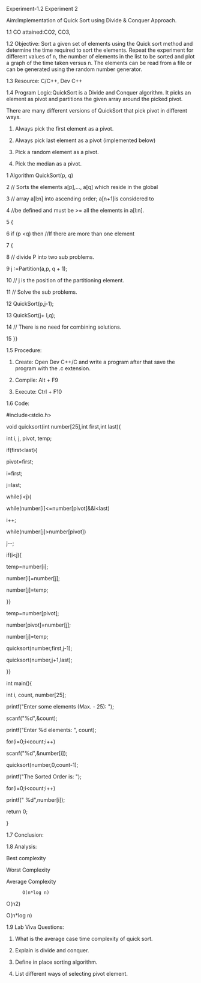 Experiment-1.2
Experiment 2

Aim:Implementation of Quick Sort using Divide & Conquer Approach.

1.1       CO attained:CO2, CO3, 

 

1.2       Objective: Sort a given set of elements using the Quick sort method and determine the time required to sort the elements. Repeat the experiment for different values of n, the number of elements in the list to be sorted and plot a graph of the time taken versus n. The elements can be read from a file or can be generated using the random number generator.

 

1.3       Resource: C/C++, Dev C++

 

1.4       Program Logic:QuickSort is a Divide and Conquer algorithm. It picks an element as pivot and partitions the given array around the picked pivot.

There are many different versions of QuickSort that pick pivot in different ways.

1. Always pick the first element as a pivot.

2. Always pick last element as a pivot (implemented below)

3. Pick a random element as a pivot.

4. Pick the median as a pivot.

 

1 Algorithm QuickSort(p, q)

2 // Sorts the elements a[p],..., a[q] which reside in the global

3 // array a[l:n] into ascending order; a[n+1]is considered to

4 //be defined and must be >= all the elements in a[l:n].

5 {

6 if (p <q) then //If there are more than one element

7 {

8 // divide P into two sub problems.

9 j :=Partition(a,p, q + 1);

10 // j is the position of the partitioning element.

11 // Solve the sub problems.

12 QuickSort(p,j-1);

13 QuickSort(j+ l,q);

14 // There is no need for combining solutions.

15 }}

 

1.5       Procedure:

1. Create: Open Dev C++/C and write a program after that save the program with the .c extension.

2. Compile: Alt + F9

3. Execute: Ctrl + F10

 

 

 

 

 

 

1.6       Code:

 

#include<stdio.h>

 

void quicksort(int number[25],int first,int last){

 

int i, j, pivot, temp;

 

if(first<last){

 

pivot=first;

 

i=first;

 

j=last;

 

while(i<j){

 

while(number[i]<=number[pivot]&&i<last)

 

i++;

 

while(number[j]>number[pivot])

 

j--;

 

if(i<j){

 

temp=number[i];

 

number[i]=number[j];

 

number[j]=temp;

 

}}

 

temp=number[pivot];

 

number[pivot]=number[j];

 

number[j]=temp;

 

quicksort(number,first,j-1);

 

quicksort(number,j+1,last);

 

}}

 

int main(){

 

int i, count, number[25];

 

printf("Enter some elements (Max. - 25): ");

 

scanf("%d",&count);

 

printf("Enter %d elements: ", count);

 

for(i=0;i<count;i++)

 

scanf("%d",&number[i]);

 

quicksort(number,0,count-1);

 

printf("The Sorted Order is: ");

 

for(i=0;i<count;i++)

 

printf(" %d",number[i]);

 

return 0;

 

}

 

1.7       Conclusion:


1.8       Analysis:

Best complexity

Worst Complexity

Average Complexity

          O(n*log n)

O(n2)

  O(n*log n)

 

1.9       Lab Viva Questions:

1. What is the average case time complexity of quick sort.

2. Explain is divide and conquer.

3. Define in place sorting algorithm.

4. List different ways of selecting pivot element.
